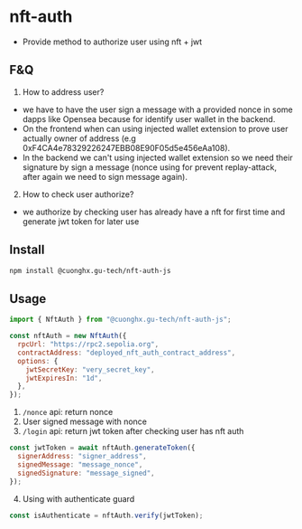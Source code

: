 # nft-auth

- Provide method to authorize user using nft + jwt

## F&Q

1. How to address user?

- we have to have the user sign a message with a provided nonce in some dapps like Opensea because for identify user wallet in the backend.
- On the frontend when can using injected wallet extension to prove user actually owner of address (e.g 0xF4CA4e78329226247EBB08E90F05d5e456eAa108).
- In the backend we can't using injected wallet extension so we need their signature by sign a message (nonce using for prevent replay-attack, after again we need to sign message again).

2. How to check user authorize?

- we authorize by checking user has already have a nft for first time and generate jwt token for later use

## Install

```sh
npm install @cuonghx.gu-tech/nft-auth-js
```

## Usage

```js
import { NftAuth } from "@cuonghx.gu-tech/nft-auth-js";

const nftAuth = new NftAuth({
  rpcUrl: "https://rpc2.sepolia.org",
  contractAddress: "deployed_nft_auth_contract_address",
  options: {
    jwtSecretKey: "very_secret_key",
    jwtExpiresIn: "1d",
  },
});
```

1. `/nonce` api: return nonce
2. User signed message with nonce
3. `/login` api: return jwt token after checking user has nft auth

```js
const jwtToken = await nftAuth.generateToken({
  signerAddress: "signer_address",
  signedMessage: "message_nonce",
  signedSignature: "message_signed",
});
```

4. Using with authenticate guard

```js
const isAuthenticate = nftAuth.verify(jwtToken);
```
